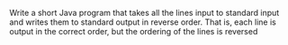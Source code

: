 Write a short Java program that takes all the lines input to standard input and
writes them to standard output in reverse order. That is, each line is output in the
correct order, but the ordering of the lines is reversed